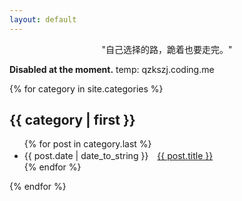 ```yaml
---
layout: default
---
```


<center>"自己选择的路，跪着也要走完。"</center>

**Disabled at the moment.**
temp: qzkszj.coding.me

{% for category in site.categories %}
<h2>{{ category | first }}</h2>
<ul class="arc-list">
    {% for post in category.last %}
      <li>{{ post.date | date_to_string }}　<a href="{{ post.url }}">{{ post.title }}</a></li>
    {% endfor %}
</ul>
{% endfor %}
